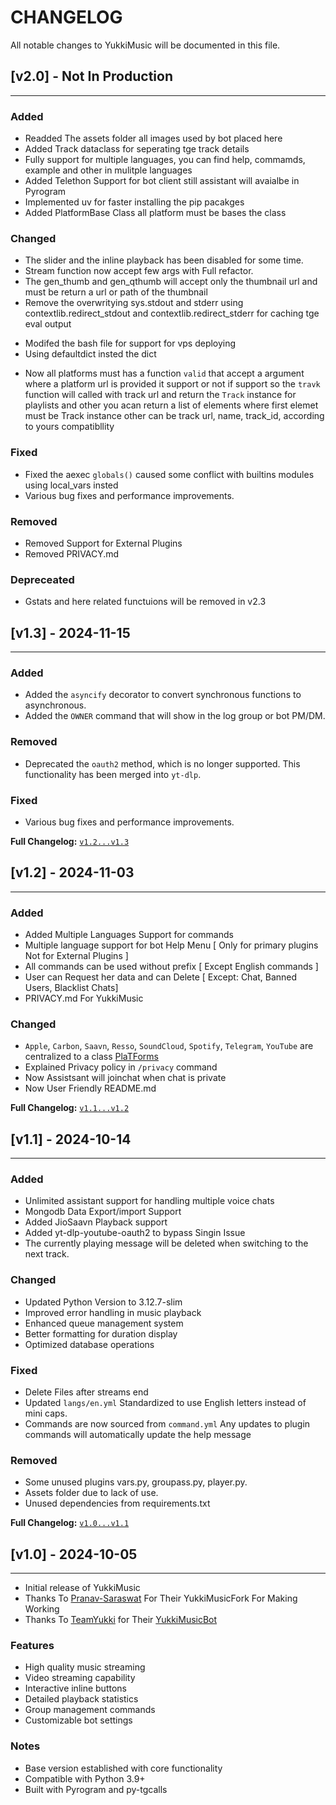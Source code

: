 # CHANGELOG

All notable changes to YukkiMusic will be documented in this file.

## [v2.0] - Not In Production
-----------------------------

### Added

- Readded The assets folder all images used by bot placed here
- Added Track dataclass for seperating tge track details
- Fully support for multiple languages, you can find help, commamds, example and other in mulitple languages
- Added Telethon Support for bot client still assistant will avaialbe in Pyrogram
- Implemented uv for faster installing the pip pacakges
- Added PlatformBase Class all platform must be bases the class


### Changed

- The slider and the inline playback has been disabled for some time.
- Stream function now accept few args with Full refactor.
- The gen_thumb and gen_qthumb will accept only the thumbnail url and must be return a url or path of the thumbnail
- Remove the overwritying sys.stdout and stderr using contextlib.redirect_stdout and contextlib.redirect_stderr for caching tge eval output
+ Modifed the bash file for support for vps deploying
+ Using defaultdict insted the dict
- Now all platforms must has a function `valid` that accept a argument where a platform url is provided  it support or not if support so the `travk` function will called with track url and return the `Track`  instance for playlists and other you acan return a list of elements where first elemet must be Track instance other can be track url, name, track_id, according to yours compatibllity

### Fixed

- Fixed the aexec `globals()` caused some conflict with builtins modules using local_vars insted
- Various bug fixes and performance improvements.

### Removed

- Removed Support for External Plugins
- Removed PRIVACY.md 

### Depreceated

- Gstats and here related functuions will be removed in v2.3


## [v1.3] - 2024-11-15
----------------------

### Added
- Added the `asyncify` decorator to convert synchronous functions to asynchronous.
- Added the `OWNER` command that will show in the log group or bot PM/DM.

### Removed
- Deprecated the `oauth2` method, which is no longer supported. This functionality has been merged into `yt-dlp`.

### Fixed
- Various bug fixes and performance improvements.

**Full Changelog:** [`v1.2...v1.3`](https://github.com/TheTeamVivek/YukkiMusic/compare/v1.2...v1.3)

## [v1.2] - 2024-11-03
----------------------

### Added
- Added Multiple Languages Support for commands
- Multiple language support for bot Help Menu [ Only for primary plugins Not for External Plugins ]
- All commands can be used without prefix [ Except English commands ]
- User can Request her data and can Delete [ Except: Chat, Banned Users, Blacklist Chats]
- PRIVACY.md For YukkiMusic
### Changed
- `Apple`, `Carbon`, `Saavn`, `Resso`, `SoundCloud`, `Spotify`, `Telegram`, `YouTube` are centralized to a class [PlaTForms](https://github.com/TheTeamVivek/YukkiMusic/blob/master/YukkiMusic%2Fplatforms%2F__init__.py)
- Explained Privacy policy in `/privacy` command
- Now Assistsant will joinchat when chat is private
- Now User Friendly README.md

**Full Changelog:** [`v1.1...v1.2`](https://github.com/TheTeamVivek/YukkiMusic/compare/v1.1...v1.2)

## [v1.1] - 2024-10-14
----------------------

### Added
- Unlimited assistant support for handling multiple voice chats
- Mongodb Data Export/import Support 
- Added JioSaavn Playback support 
- Added yt-dlp-youtube-oauth2 to bypass Singin Issue
- The currently playing message will be deleted when switching to the next track.

### Changed
- Updated Python Version to 3.12.7-slim
- Improved error handling in music playback
- Enhanced queue management system
- Better formatting for duration display
- Optimized database operations

### Fixed
- Delete Files after streams end
- Updated `langs/en.yml` Standardized to use English letters instead of mini caps.
- Commands are now sourced from `command.yml` Any updates to plugin commands will automatically update the help message

### Removed

- Some unused plugins vars.py, groupass.py, player.py.
-  Assets folder due to lack of use.
- Unused dependencies from requirements.txt

**Full Changelog:** [`v1.0...v1.1`](https://github.com/TheTeamVivek/YukkiMusic/compare/v1.0...v1.1)

## [v1.0] - 2024-10-05
---------------------


- Initial release of YukkiMusic
- Thanks To [Pranav-Saraswat](https://github.com/Pranav-Saraswat) For Their YukkiMusicFork For Making Working 
- Thanks To [TeamYukki](https://github.com/TeamYukki/) for Their [YukkiMusicBot](https://github.com/TeamYukki/YukkiMusicBot)

### Features
- High quality music streaming
- Video streaming capability
- Interactive inline buttons
- Detailed playback statistics
- Group management commands
- Customizable bot settings

### Notes
- Base version established with core functionality
- Compatible with Python 3.9+
- Built with Pyrogram and py-tgcalls